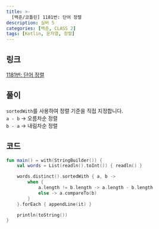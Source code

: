 ```yaml
---
title: >-
  [백준/코틀린] 1181번: 단어 정렬
description: 실버 5
categories: [백준, CLASS 2]
tags: [Kotlin, 문자열, 정렬]
---
```


## 링크
[1181번: 단어 정렬](https://www.acmicpc.net/problem/1181)

## 풀이
`sortedWith`를 사용하여 정렬 기준을 직접 지정합니다.\
`a - b` -> 오름차순 정렬\
`b - a` -> 내림차순 정렬

## 코드
```kotlin
fun main() = with(StringBuilder()) {
    val words = List(readln().toInt()) { readln() }

    words.distinct().sortedWith { a, b ->
        when {
            a.length != b.length -> a.length - b.length
            else -> a.compareTo(b)
        }
    }.forEach { appendLine(it) }

    println(toString())
}

```
